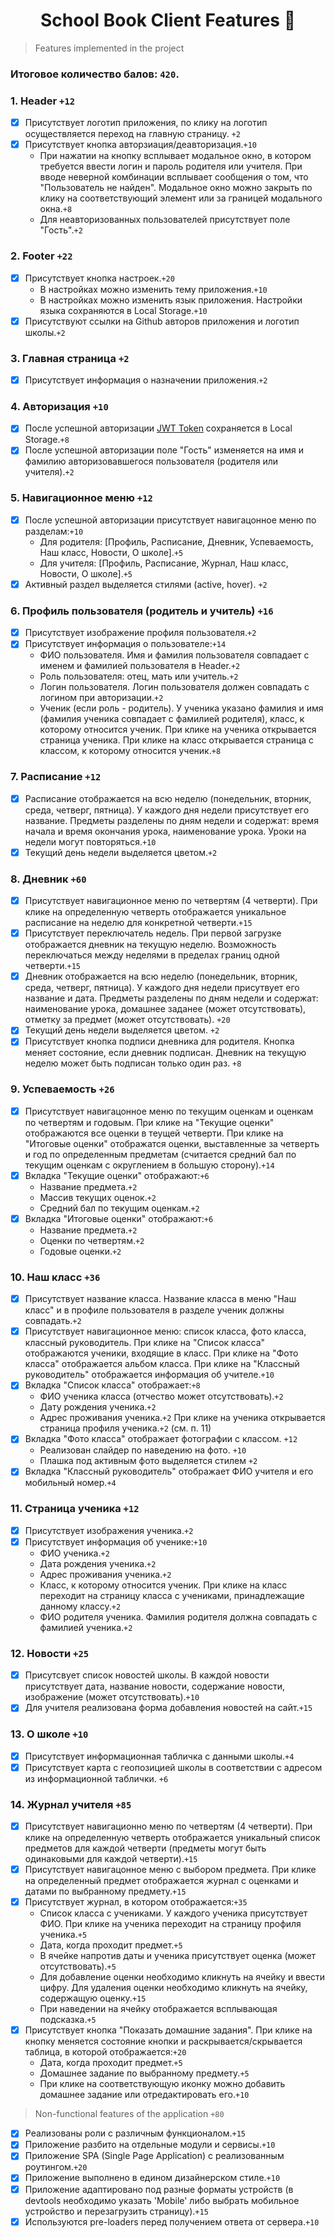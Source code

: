 <h1 align="center">School Book Client Features 🚀</h1>

> Features implemented in the project

### Итоговое количество балов: `420`.

### 1. Header `+12`
- [x] Присутствует логотип приложения, по клику на логотип осуществляется переход на главную страницу. `+2`
- [x] Присутствует кнопка авторзиация/деавторизация.`+10`
  * При нажатии на кнопку всплывает модальное окно, в котором требуется ввести логин и пароль родителя или учителя. При вводе неверной комбинации всплывает сообщения о том, что "Пользователь не найден". Модальное окно можно закрыть по клику на соответствующий элемент или за границей модального окна.`+8`
  * Для неавторизованных пользователей присутствует поле "Гость".`+2`

### 2. Footer `+22`
- [x] Присутствует кнопка настроек.`+20`
  * В настройках можно изменить тему приложения.`+10`
  * В настройках можно изменить язык приложения. Настройки языка сохраняются в Local Storage.`+10`
- [x] Присутствуют ссылки на Github авторов приложения и логотип школы.`+2`

### 3. Главная страница `+2`
- [x] Присутствует информация о назначении приложения.`+2`

### 4. Авторизация `+10`
- [x] После успешной авторизации [JWT Token](https://jwt.io/) сохраняется в Local Storage.`+8`
- [x] После успешной авторизации поле "Гость" изменяется на имя и фамилию авторизовавшегося пользователя (родителя или учителя).`+2`

### 5. Навигационное меню `+12`
- [x] После успешной авторизации присутствует навигацонное меню по разделам:`+10`
  * Для родителя: [Профиль, Расписание, Дневник, Успеваемость, Наш класс, Новости, О школе].`+5`
  * Для учителя: [Профиль, Расписание, Журнал, Наш класс, Новости, О школе].`+5`
- [x] Активный раздел выделяется стилями (active, hover). `+2`

### 6. Профиль пользователя (родитель и учитель) `+16`
- [x] Присутствует изображение профиля пользователя.`+2`
- [x] Присутствует информация о пользователе:`+14`
  * ФИО пользователя. Имя и фамилия пользователя совпадает с именем и фамилией пользователя в Header.`+2`
  * Роль пользователя: отец, мать или учитель.`+2`
  * Логин пользователя. Логин пользователя должен совпадать с логином при авторизации.`+2`
  * Ученик (если роль - родитель). У ученика указано фамилия и имя (фамилия ученика совпадает с фамилией родителя), класс, к которому относится ученик. При клике на ученика открывается страница ученика. При клике на класс открывается страница с классом, к которому относится ученик.`+8`

### 7. Расписание `+12`
- [x] Расписание отображается на всю неделю (понедельник, вторник, среда, четверг, пятница). У каждого дня недели присутствует его название. Предметы разделены по дням недели и содержат: время начала и время окончания урока, наименование урока. Уроки на недели могут повторяться.`+10`
- [x] Текущий день недели выделяется цветом.`+2`

### 8. Дневник `+60`
- [x] Присутствует навигационное меню по четвертям (4 четверти). При клике на определенную четверть отображается уникальное расписание на неделю для конкретной четверти.`+15`
- [x] Присутствует переключатель недель. При первой загрузке отображается дневник на текущую неделю. Возможность переключаться между неделями в пределах границ одной четверти.`+15`
- [x] Дневник отображается на всю неделю (понедельник, вторник, среда, четверг, пятница). У каждого дня недели присутвует его название и дата. Предметы разделены по дням недели и содержат: наименование урока, домашнее заданее (может отсутствовать), отметку за предмет (может отсутствовать). `+20`
- [x] Текущий день недели выделяется цветом. `+2`
- [x] Присутствует кнопка подписи дневника для родителя. Кнопка меняет состояние, если дневник подписан. Дневник на текущую неделю может быть подписан только один раз. `+8`

### 9. Успеваемость `+26`
- [x] Присутствует навигацонное меню по текущим оценкам и оценкам по четвертям и годовым. При клике на "Текущие оценки" отображаются все оценки в теущей четверти. При клике на "Итоговые оценки" отображатся оценки, выставленные за четверть и год по определенным предметам (считается средний бал по текущим оценкам с округлением в большую сторону).`+14`
- [x] Вкладка "Текущие оценки" отображают:`+6`
  * Название предмета.`+2`
  * Массив текущих оценок.`+2`
  * Средний бал по текущим оценкам.`+2`
- [x] Вкладка "Итоговые оценки" отображают:`+6`
  * Название предмета.`+2`
  * Оценки по четвертям.`+2`
  * Годовые оценки.`+2`

### 10. Наш класс `+36`
- [x] Присутствует название класса. Название класса в меню "Наш класс" и в профиле пользователя в разделе ученик должны совпадать.`+2`
- [x] Присутствует навигационное меню: список класса, фото класса, классный руководитель. При клике на "Список класса" отображаются ученики, входящие в класс. При клике на "Фото класса" отображается альбом класса. При клике на "Классный руководитель" отображается информация об учителе.`+10`
- [x] Вкладка "Список класса" отображает:`+8`
  * ФИО ученика класса (отчество может отсутствовать).`+2`
  * Дату рождения ученика.`+2`
  * Адрес проживания ученика.`+2`
  При клике на ученика открывается страница профиля ученика.`+2` (см. п. 11)
- [x] Вкладка "Фото класса" отображает фотографии с классом. `+12`
  * Реализован слайдер по наведению на фото. `+10`
  * Плашка под активным фото выделяется стилем `+2`
- [x] Вкладка "Классный руководитель" отображает ФИО учителя и его мобильный номер.`+4`

### 11. Страница ученика `+12`
- [x] Присутствует изображения ученика.`+2`
- [x] Присутствует информация об ученике:`+10`
  * ФИО ученика.`+2`
  * Дата рождения ученика.`+2`
  * Адрес проживания ученика.`+2`
  * Класс, к которому относится ученик. При клике на класс переходит на страницу класса с учениками, принадлежащие данному классу.`+2`
  * ФИО родителя ученика. Фамилия родителя должна совпадать с фамилией ученика.`+2`

### 12. Новости `+25`
- [x] Присутсвует список новостей школы. В каждой новости присутствует дата, название новости, содержание новости, изображение (может отсутствовать).`+10`
- [x] Для учителя реализована форма добавления новостей на сайт.`+15`

### 13. О школе `+10`
- [x] Присутствует информационная табличка с данными школы.`+4`
- [x] Присутствует карта с геопозицией школы в соответствии с адресом из информационной таблички. `+6`

### 14. Журнал учителя `+85`
- [x] Присутствует навигационно меню по четвертям (4 четверти). При клике на определенную четверть отображается уникальный список предметов для каждой четверти (предметы могут быть одинаковыми для каждой четверти).`+15`
- [x] Присутствует навигацонное меню с выбором предмета. При клике на определенный предмет отображается журнал с оценками и датами по выбранному предмету.`+15`
- [x] Присутствует журнал, в котором отображается:`+35`
  * Список класса с учениками. У каждого ученика присутствует ФИО. При клике на ученика переходит на страницу профиля ученика.`+5`
  * Дата, когда проходит предмет.`+5`
  * В ячейке напротив даты и ученика присутствует оценка (может отсутствовать).`+5`
  * Для добавление оценки необходимо кликнуть на ячейку и ввести цифру. Для удаления оценки необходимо кликнуть на ячейку, содержащую оценку.`+15`
  * При наведении на ячейку отображается всплывающая подсказка.`+5`
- [x] Присутствует кнопка "Показать домашние задания". При клике на кнопку меняется состояние кнопки и раскрывается/скрывается таблица, в которой отображается:`+20`
  * Дата, когда проходит предмет.`+5`
  * Домашнее задание по выбранному предмету.`+5`
  * При клике на соответствующую иконку можно добавить домашнее задание или отредактировать его.`+10`
  
> Non-functional features of the application `+80`

- [x] Реализованы роли с различным функционалом.`+15`
- [x] Приложение разбито на отдельные модули и сервисы.`+10`
- [x] Приложение SPA (Single Page Application) с реализованным роутингом.`+20`
- [x] Приложение выполнено в едином дизайнерском стиле.`+10`
- [x] Приложение адаптировано под разные форматы устройств (в devtools необходимо указать 'Mobile' либо выбрать мобильное устройство и перезагрузить страницу).`+15`
- [x] Используются pre-loaders перед получением ответа от сервера.`+10`
